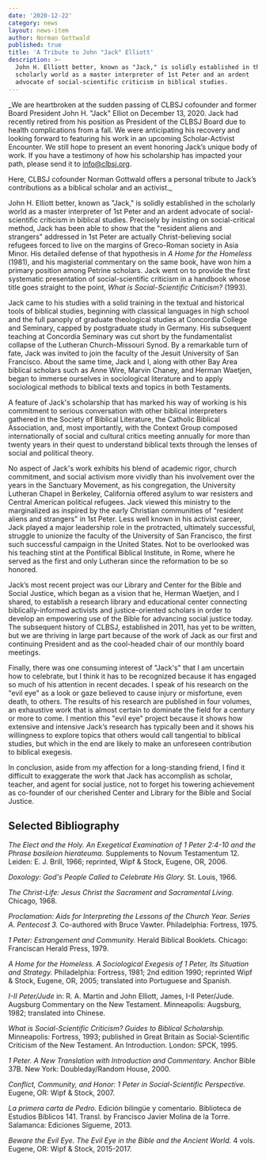 ```yaml
---
date: '2020-12-22'
category: news
layout: news-item
author: Norman Gottwald
published: true
title: 'A Tribute to John "Jack" Elliott'
description: >-
  John H. Elliott better, known as "Jack," is solidly established in the
  scholarly world as a master interpreter of 1st Peter and an ardent
  advocate of social-scientific criticism in biblical studies.
---
```

_We are heartbroken at the sudden passing of CLBSJ cofounder and former
Board President John H. "Jack" Elliot on December 13, 2020. Jack had
recently retired from his position as President of the CLBSJ Board due
to health complications from a fall. We were anticipating his recovery
and looking forward to featuring his work in an upcoming
Scholar-Activist Encounter. We still hope to present an event honoring
Jack’s unique body of work. If you have a testimony of how his
scholarship has impacted your path, please send it to [info@clbsj.org](mailto:info@clbsj.org).

Here, CLBSJ cofounder Norman Gottwald offers a personal tribute to
Jack’s contributions as a biblical scholar and an activist._

John H. Elliott better, known as "Jack," is solidly established in the
scholarly world as a master interpreter of 1st Peter and an ardent
advocate of social-scientific criticism in biblical studies. Precisely
by insisting on social-critical method, Jack has been able to show that
the "resident aliens and strangers" addressed in 1st Peter are actually
Christ-believing social refugees forced to live on the margins of
Greco-Roman society in Asia Minor. His detailed defense of that
hypothesis in _A Home for the Homeless_ (1981), and his magisterial
commentary on the same book, have won him a primary position among
Petrine scholars. Jack went on to provide the first systematic
presentation of social-scientific criticism in a handbook whose title
goes straight to the point, _What is Social-Scientific Criticism?_ (1993).

Jack came to his studies with a solid training in the textual and
historical tools of biblical studies, beginning with classical languages
in high school and the full panoply of graduate theological studies at
Concordia College and Seminary, capped by postgraduate study in Germany.
His subsequent teaching at Concordia Seminary was cut short by the
fundamentalist collapse of the Lutheran Church-Missouri Synod. By a
remarkable turn of fate, Jack was invited to join the faculty of the
Jesuit University of San Francisco. About the same time, Jack and I,
along with other Bay Area biblical scholars such as Anne Wire, Marvin
Chaney, and Herman Waetjen, began to immerse ourselves in sociological
literature and to apply sociological methods to biblical texts and
topics in both Testaments.

A feature of Jack's scholarship that has marked his way of working is
his commitment to serious conversation with other biblical interpreters
gathered in the Society of Biblical Literature, the Catholic Biblical
Association, and, most importantly,  with the Context Group composed
internationally of social and cultural critics meeting annually for more
than twenty years in their quest to understand biblical texts through
the lenses of social and political theory.

No aspect of Jack's work exhibits his blend of academic rigor, church
commitment, and social activism more vividly than his involvement over
the years in the Sanctuary Movement, as his congregation, the University
Lutheran Chapel in Berkeley, California offered asylum to war resisters
and Central American political refugees. Jack viewed this ministry to
the marginalized as inspired by the early Christian communities of
"resident aliens and strangers" in 1st Peter. Less well known in his
activist career, Jack played a major leadership role in the protracted,
ultimately successful, struggle to unionize the faculty of the
University of San Francisco, the first such successful campaign in the
United States. Not to be overlooked was his teaching stint at the
Pontifical Biblical Institute, in Rome, where he served as the first and
only Lutheran since the reformation to be so honored.

Jack’s most recent project was our Library and Center for the Bible and
Social Justice, which began as a vision that he, Herman Waetjen, and I
shared, to establish a research library and educational center
connecting biblically-informed activists and justice-oriented scholars
in order to develop an empowering use of the Bible for advancing social
justice today. The subsequent history of CLBSJ, established in 2011, has
yet to be written, but we are thriving in large part because of the work
of Jack as our first and continuing President and as the cool-headed
chair of our monthly board meetings.

Finally, there was one consuming interest of "Jack's" that I am
uncertain how to celebrate, but I think it has to be recognized because
it has engaged so much of his attention in recent decades. I speak of
his research on the "evil eye" as  a look or gaze believed to cause
injury or misfortune, even death, to others. The results of his research
are published in four volumes, an exhaustive work that is almost certain
to dominate the field for a century or more to come. I mention this
"evil eye" project because it shows how extensive and intensive Jack’s
research has typically been and it shows his willingness to explore
topics that others would call tangential to biblical studies, but which
in the end are likely to make an unforeseen contribution to biblical
exegesis.

In conclusion, aside from my affection for a long-standing friend, I
find it difficult to exaggerate the work that Jack has accomplish as
scholar, teacher, and agent for social justice, not to forget his
towering achievement as co-founder of our cherished Center and Library
for the Bible and Social Justice.

## Selected Bibliography

_The Elect and the Holy. An Exegetical Examination of 1 Peter 2:4-10 and the Phrase basileion hierateuma._ Supplements to Novum Testamentum 12. Leiden: E. J. Brill, 1966; reprinted, Wipf & Stock, Eugene, OR, 2006.

_Doxology: God's People Called to Celebrate His Glory._ St. Louis, 1966.

_The Christ-Life: Jesus Christ the Sacrament and Sacramental Living._ Chicago, 1968.

_Proclamation: Aids for Interpreting the Lessons of the Church Year. Series A. Pentecost 3._
Co-authored with Bruce Vawter.  Philadelphia: Fortress, 1975.

_1 Peter: Estrangement and Community._ Herald Biblical Booklets.
Chicago: Franciscan Herald Press, 1979.

_A Home for the Homeless.  A Sociological Exegesis of 1 Peter, Its  Situation and Strategy._
Philadelphia: Fortress, 1981; 2nd edition 1990; reprinted Wipf & Stock, Eugene, OR, 2005; translated into Portuguese and Spanish.

_I-II Peter/Jude_ in: R. A. Martin and John Elliott, James, I-II Peter/Jude.  Augsburg Commentary
on the New Testament. Minneapolis: Augsburg, 1982; translated into Chinese.

_What is Social-Scientific Criticism? Guides to Biblical Scholarship._ Minneapolis: Fortress, 1993; published in Great Britain as  Social-Scientific Criticism of the New Testament. An Introduction. London: SPCK, 1995.

_1 Peter. A New Translation with Introduction and Commentary._ Anchor Bible 37B. New York: Doubleday/Random House, 2000.

_Conflict, Community, and Honor: 1 Peter in Social-Scientific Perspective._ Eugene, OR: Wipf & Stock, 2007.

_La primera carta de Pedro._ Edición bilingüe y comentario. Biblioteca de Estudios Bíblicos 141. Transl. by Francisco Javier Molina de la Torre. Salamanca: Ediciones Sígueme, 2013.

_Beware the Evil Eye. The Evil Eye in the Bible and the Ancient World._ 4 vols. Eugene, OR: Wipf & Stock, 2015-2017.
